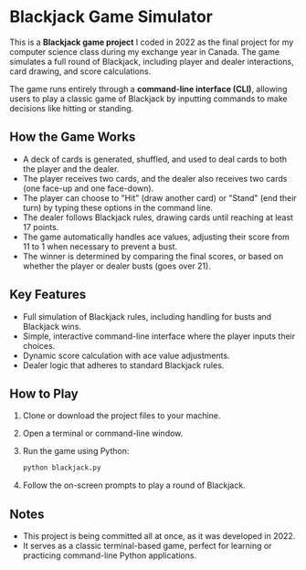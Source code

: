 # Blackjack Game Simulator

This is a **Blackjack game project** I coded in 2022 as the final project for my computer science class during my exchange year in Canada. The game simulates a full round of Blackjack, including player and dealer interactions, card drawing, and score calculations.

The game runs entirely through a **command-line interface (CLI)**, allowing users to play a classic game of Blackjack by inputting commands to make decisions like hitting or standing.

## How the Game Works

- A deck of cards is generated, shuffled, and used to deal cards to both the player and the dealer.
- The player receives two cards, and the dealer also receives two cards (one face-up and one face-down).
- The player can choose to "Hit" (draw another card) or "Stand" (end their turn) by typing these options in the command line.
- The dealer follows Blackjack rules, drawing cards until reaching at least 17 points.
- The game automatically handles ace values, adjusting their score from 11 to 1 when necessary to prevent a bust.
- The winner is determined by comparing the final scores, or based on whether the player or dealer busts (goes over 21).

## Key Features

- Full simulation of Blackjack rules, including handling for busts and Blackjack wins.
- Simple, interactive command-line interface where the player inputs their choices.
- Dynamic score calculation with ace value adjustments.
- Dealer logic that adheres to standard Blackjack rules.

## How to Play

1. Clone or download the project files to your machine.
2. Open a terminal or command-line window.
3. Run the game using Python:

   ```bash
   python blackjack.py
5. Follow the on-screen prompts to play a round of Blackjack.

## Notes

- This project is being committed all at once, as it was developed in 2022.
- It serves as a classic terminal-based game, perfect for learning or practicing command-line Python applications.
